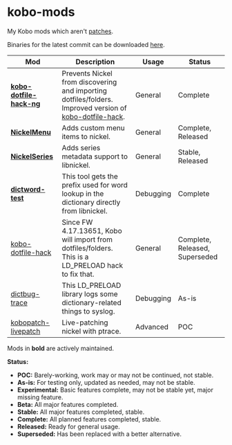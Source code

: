 # kobo-mods
My Kobo mods which aren't [patches](https://github.com/pgaskin/kobopatch-patches/releases/latest).

Binaries for the latest commit can be downloaded [here](https://ci.appveyor.com/project/pgaskin/kobo-mods/build/artifacts).

| Mod | Description | Usage | Status |
| --- | --- | --- | --- |
| **[kobo-dotfile-hack-ng](./kobo-dotfile-hack-ng)** | Prevents Nickel from discovering and importing dotfiles/folders. Improved version of [kobo-dotfile-hack](./kobo-dotfile-hack). | General | Complete |
| **[NickelMenu](https://go.pgaskin.net/kobo/nm)** | Adds custom menu items to nickel. | General | Complete, Released |
| **[NickelSeries](./NickelSeries)** | Adds series metadata support to libnickel. | General | Stable, Released |
| **[dictword-test](./dictword-test)** | This tool gets the prefix used for word lookup in the dictionary directly from libnickel. | Debugging | Complete |
| [kobo-dotfile-hack](./kobo-dotfile-hack) | Since FW 4.17.13651, Kobo will import from dotfiles/folders. This is a LD_PRELOAD hack to fix that. | General | Complete, Released, Superseded |
| [dictbug-trace](./dictbug-trace) | This LD_PRELOAD library logs some dictionary-related things to syslog. | Debugging | As-is |
| [kobopatch-livepatch](./kobopatch-livepatch) | Live-patching nickel with ptrace. | Advanced | POC |

Mods in **bold** are actively maintained.

**Status:**
- **POC:** Barely-working, work may or may not be continued, not stable.
- **As-is:** For testing only, updated as needed, may not be stable.
- **Experimental:** Basic features complete, may not be stable yet, major missing feature.
- **Beta:** All major features completed.
- **Stable:** All major features completed, stable.
- **Complete:** All planned features completed, stable.
- **Released:** Ready for general usage.
- **Superseded:** Has been replaced with a better alternative.
